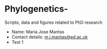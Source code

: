 # Phylogenetics-
Scripts, data and figures related to PhD research 

- Name: Maria Jose Mantas 
- Contact details: m.j.mantas@ed.ac.uk
- Test 1 